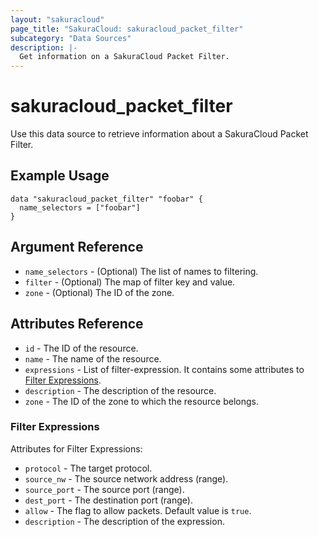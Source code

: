 ```yaml
---
layout: "sakuracloud"
page_title: "SakuraCloud: sakuracloud_packet_filter"
subcategory: "Data Sources"
description: |-
  Get information on a SakuraCloud Packet Filter.
---
```


# sakuracloud\_packet_filter

Use this data source to retrieve information about a SakuraCloud Packet Filter.

## Example Usage

```hcl
data "sakuracloud_packet_filter" "foobar" {
  name_selectors = ["foobar"]
}
```

## Argument Reference

 * `name_selectors` - (Optional) The list of names to filtering.
 * `filter` - (Optional) The map of filter key and value.
 * `zone` - (Optional) The ID of the zone.

## Attributes Reference

* `id` - The ID of the resource.
* `name` - The name of the resource.
* `expressions` - List of filter-expression. It contains some attributes to [Filter Expressions](#filter-expressions).
* `description` - The description of the resource.
* `zone` - The ID of the zone to which the resource belongs.

### Filter Expressions

Attributes for Filter Expressions:

* `protocol` - The target protocol.
* `source_nw` - The source network address (range).
* `source_port` - The source port (range).
* `dest_port` - The destination port (range).
* `allow` - The flag to allow packets. Default value is `true`. 
* `description` - The description of the expression.
